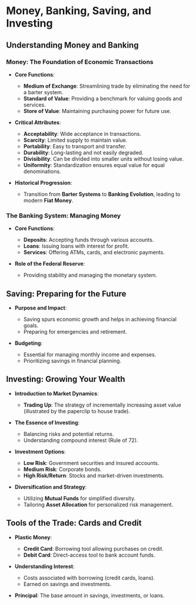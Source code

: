 # Money, Banking, Saving, and Investing

## Understanding Money and Banking

### Money: The Foundation of Economic Transactions
- **Core Functions**:
  - **Medium of Exchange**: Streamlining trade by eliminating the need for a barter system.
  - **Standard of Value**: Providing a benchmark for valuing goods and services.
  - **Store of Value**: Maintaining purchasing power for future use.

- **Critical Attributes**:
  - **Acceptability**: Wide acceptance in transactions.
  - **Scarcity**: Limited supply to maintain value.
  - **Portability**: Easy to transport and transfer.
  - **Durability**: Long-lasting and not easily degraded.
  - **Divisibility**: Can be divided into smaller units without losing value.
  - **Uniformity**: Standardization ensures equal value for equal denominations.

- **Historical Progression**:
  - Transition from **Barter Systems** to **Banking Evolution**, leading to modern **Fiat Money**.

### The Banking System: Managing Money
- **Core Functions**:
  - **Deposits**: Accepting funds through various accounts.
  - **Loans**: Issuing loans with interest for profit.
  - **Services**: Offering ATMs, cards, and electronic payments.

- **Role of the Federal Reserve**:
  - Providing stability and managing the monetary system.

## Saving: Preparing for the Future

- **Purpose and Impact**:
  - Saving spurs economic growth and helps in achieving financial goals.
  - Preparing for emergencies and retirement.

- **Budgeting**:
  - Essential for managing monthly income and expenses.
  - Prioritizing savings in financial planning.

## Investing: Growing Your Wealth

- **Introduction to Market Dynamics**:
  - **Trading Up**: The strategy of incrementally increasing asset value (illustrated by the paperclip to house trade).

- **The Essence of Investing**:
  - Balancing risks and potential returns.
  - Understanding compound interest (Rule of 72).

- **Investment Options**:
  - **Low Risk**: Government securities and insured accounts.
  - **Medium Risk**: Corporate bonds.
  - **High Risk/Return**: Stocks and market-driven investments.

- **Diversification and Strategy**:
  - Utilizing **Mutual Funds** for simplified diversity.
  - Tailoring **Asset Allocation** for personalized risk management.

## Tools of the Trade: Cards and Credit

- **Plastic Money**:
  - **Credit Card**: Borrowing tool allowing purchases on credit.
  - **Debit Card**: Direct-access tool to bank account funds.

- **Understanding Interest**:
  - Costs associated with borrowing (credit cards, loans).
  - Earned on savings and investments.

- **Principal**: The base amount in savings, investments, or loans.
